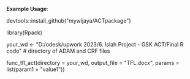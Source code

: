 **Example Usage**:

devtools::install_github("mywijaya/ACTpackage")

library(Rpack)

your_wd <- "D:/odesk/upwork 2023/6. Islah Project - GSK ACT/Final R code" # directory of ADAM and CRF files 

func_tfl_act(directory = your_wd,
             output_file = "TFL.docx",
             params = list(param1 = "value1"))
